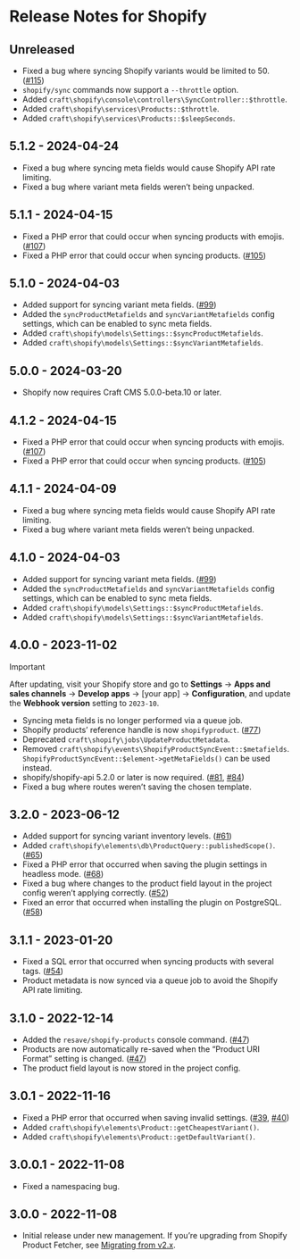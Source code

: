 # Release Notes for Shopify

## Unreleased

- Fixed a bug where syncing Shopify variants would be limited to 50. ([#115](https://github.com/craftcms/shopify/issues/115))
- `shopify/sync` commands now support a `--throttle` option.
- Added `craft\shopify\console\controllers\SyncController::$throttle`.
- Added `craft\shopify\services\Products::$throttle`.
- Added `craft\shopify\services\Products::$sleepSeconds`.

## 5.1.2 - 2024-04-24

- Fixed a bug where syncing meta fields would cause Shopify API rate limiting.
- Fixed a bug where variant meta fields weren’t being unpacked.

## 5.1.1 - 2024-04-15

- Fixed a PHP error that could occur when syncing products with emojis. ([#107](https://github.com/craftcms/shopify/issues/107))
- Fixed a PHP error that could occur when syncing products. ([#105](https://github.com/craftcms/shopify/issues/105))

## 5.1.0 - 2024-04-03

- Added support for syncing variant meta fields. ([#99](https://github.com/craftcms/shopify/issues/99))
- Added the `syncProductMetafields` and `syncVariantMetafields` config settings, which can be enabled to sync meta fields.
- Added `craft\shopify\models\Settings::$syncProductMetafields`.
- Added `craft\shopify\models\Settings::$syncVariantMetafields`.

## 5.0.0 - 2024-03-20

- Shopify now requires Craft CMS 5.0.0-beta.10 or later.

## 4.1.2 - 2024-04-15 

- Fixed a PHP error that could occur when syncing products with emojis. ([#107](https://github.com/craftcms/shopify/issues/107))
- Fixed a PHP error that could occur when syncing products. ([#105](https://github.com/craftcms/shopify/issues/105))

## 4.1.1 - 2024-04-09

- Fixed a bug where syncing meta fields would cause Shopify API rate limiting.
- Fixed a bug where variant meta fields weren’t being unpacked.

## 4.1.0 - 2024-04-03

- Added support for syncing variant meta fields. ([#99](https://github.com/craftcms/shopify/issues/99))
- Added the `syncProductMetafields` and `syncVariantMetafields` config settings, which can be enabled to sync meta fields.
- Added `craft\shopify\models\Settings::$syncProductMetafields`.
- Added `craft\shopify\models\Settings::$syncVariantMetafields`.

## 4.0.0 - 2023-11-02

> [!IMPORTANT]
> After updating, visit your Shopify store and go to **Settings** → **Apps and sales channels** → **Develop apps** → [your app] → **Configuration**, and update the **Webhook version** setting to `2023-10`.

- Syncing meta fields is no longer performed via a queue job.
- Shopify products’ reference handle is now `shopifyproduct`. ([#77](https://github.com/craftcms/shopify/issues/77))
- Deprecated `craft\shopify\jobs\UpdateProductMetadata`.
- Removed `craft\shopify\events\ShopifyProductSyncEvent::$metafields`. `ShopifyProductSyncEvent::$element->getMetaFields()` can be used instead.
- shopify/shopify-api 5.2.0 or later is now required. ([#81](https://github.com/craftcms/shopify/issues/81), [#84](https://github.com/craftcms/shopify/issues/84))
- Fixed a bug where routes weren’t saving the chosen template.

## 3.2.0 - 2023-06-12

- Added support for syncing variant inventory levels. ([#61](https://github.com/craftcms/shopify/issues/61))
- Added `craft\shopify\elements\db\ProductQuery::publishedScope()`. ([#65](https://github.com/craftcms/shopify/issues/65))
- Fixed a PHP error that occurred when saving the plugin settings in headless mode. ([#68](https://github.com/craftcms/shopify/issues/68))
- Fixed a bug where changes to the product field layout in the project config weren’t applying correctly. ([#52](https://github.com/craftcms/shopify/issues/52))
- Fixed an error that occurred when installing the plugin on PostgreSQL. ([#58](https://github.com/craftcms/shopify/issues/58))

## 3.1.1 - 2023-01-20

- Fixed a SQL error that occurred when syncing products with several tags. ([#54](https://github.com/craftcms/shopify/issues/54))
- Product metadata is now synced via a queue job to avoid the Shopify API rate limiting.

## 3.1.0 - 2022-12-14

- Added the `resave/shopify-products` console command. ([#47](https://github.com/craftcms/shopify/issues/47))
- Products are now automatically re-saved when the “Product URI Format” setting is changed. ([#47](https://github.com/craftcms/shopify/issues/47))
- The product field layout is now stored in the project config.

## 3.0.1 - 2022-11-16

- Fixed a PHP error that occurred when saving invalid settings. ([#39](https://github.com/craftcms/shopify/pull/39), [#40](https://github.com/craftcms/shopify/pull/40))
- Added `craft\shopify\elements\Product::getCheapestVariant()`.
- Added `craft\shopify\elements\Product::getDefaultVariant()`.

## 3.0.0.1 - 2022-11-08

- Fixed a namespacing bug.

## 3.0.0 - 2022-11-08

- Initial release under new management. If you’re upgrading from Shopify Product Fetcher, see [Migrating from v2.x](https://github.com/craftcms/shopify#migrating-from-v2x).
